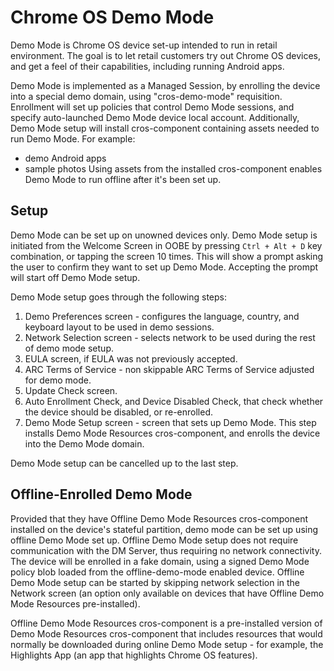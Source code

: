 # Chrome OS Demo Mode

Demo Mode is Chrome OS device set-up intended to run in retail environment. The
goal is to let retail customers try out Chrome OS devices, and get a feel of
their capabilities, including running Android apps.

Demo Mode is implemented as a Managed Session, by enrolling the device into a
special demo domain, using "cros-demo-mode" requisition. Enrollment will set up
policies that control Demo Mode sessions, and specify auto-launched Demo Mode
device local account. Additionally, Demo Mode setup will install cros-component
containing assets needed to run Demo Mode. For example:
*   demo Android apps
*   sample photos
Using assets from the installed cros-component enables Demo Mode to run offline
after it's been set up.

## Setup

Demo Mode can be set up on unowned devices only. Demo Mode setup is initiated
from the Welcome Screen in OOBE by pressing `Ctrl + Alt + D` key combination, or
tapping the screen 10 times. This will show a prompt asking the user to confirm
they want to set up Demo Mode. Accepting the prompt will start off Demo Mode
setup.

Demo Mode setup goes through the following steps:

1.  Demo Preferences screen - configures the language, country, and keyboard
    layout to be used in demo sessions.
1.  Network Selection screen - selects network to be used during the rest of
    demo mode setup.
1.  EULA screen, if EULA was not previously accepted.
1.  ARC Terms of Service - non skippable ARC Terms of Service adjusted for demo
    mode.
1.  Update Check screen.
1.  Auto Enrollment Check, and Device Disabled Check, that check whether the
    device should be disabled, or re-enrolled.
1.  Demo Mode Setup screen - screen that sets up Demo Mode. This step installs
    Demo Mode Resources cros-component, and enrolls the device into the Demo
    Mode domain.

Demo Mode setup can be cancelled up to the last step.

## Offline-Enrolled Demo Mode

Provided that they have Offline Demo Mode Resources cros-component installed on
the device's stateful partition, demo mode can be set up using offline Demo Mode
set up. Offline Demo Mode setup does not require communication with the DM
Server, thus requiring no network connectivity. The device will be enrolled in a
fake domain, using a signed Demo Mode policy blob loaded from the offline-demo-mode
enabled device. Offline Demo Mode setup can be started by skipping network
selection in the Network screen (an option only available on devices that have
Offline Demo Mode Resources pre-installed).

Offline Demo Mode Resources cros-component is a pre-installed version of Demo
Mode Resources cros-component that includes resources that would normally be
downloaded during online Demo Mode setup - for example, the Highlights App (an
app that highlights Chrome OS features).
